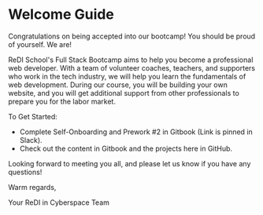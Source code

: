 # Welcome Guide

Congratulations on being accepted into our bootcamp! You should be proud of yourself. We are!

ReDI School's Full Stack Bootcamp aims to help you become a professional web developer. With a team of volunteer coaches, teachers, and supporters who work in the tech industry, we will help you learn the fundamentals of web development. During our course, you will be building your own website, and you will get additional support from other professionals to prepare you for the labor market. 

To Get Started:
- Complete Self-Onboarding and Prework #2 in Gitbook (Link is pinned in Slack).
- Check out the content in Gitbook and the projects here in GitHub. 

Looking forward to meeting you all, and please let us know if you have any questions!

Warm regards,

Your ReDI in Cyberspace Team

